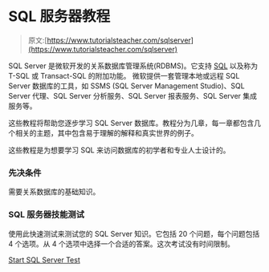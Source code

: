 # SQL 服务器教程

> 原文:[https://www.tutorialsteacher.com/sqlserver](https://www.tutorialsteacher.com/sqlserver)

SQL Server 是微软开发的关系数据库管理系统(RDBMS)。它支持 [SQL](/sql/what-is-sql) 以及称为 T-SQL 或 Transact-SQL 的附加功能。 微软提供一套管理本地或远程 SQL Server 数据库的工具，如 SSMS (SQL Server Management Studio)、SQL Server 代理、SQL Server 分析服务、SQL Server 报表服务、SQL Server 集成服务等。

这些教程将帮助您逐步学习 SQL Server 数据库。教程分为几章，每一章都包含几个相关的主题，其中包含易于理解的解释和真实世界的例子。

这些教程是为想要学习 SQL 来访问数据库的初学者和专业人士设计的。

### 先决条件

需要关系数据库的基础知识。

### SQL 服务器技能测试

使用此快速测试来测试您的 SQL Server 知识。它包括 20 个问题，每个问题包括 4 个选项。从 4 个选项中选择一个合适的答案。这次考试没有时间限制。

[Start SQL Server Test](/online-test/sqlserver-test)